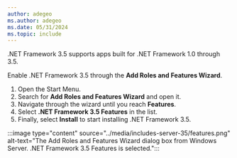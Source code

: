 ```yaml
---
author: adegeo
ms.author: adegeo
ms.date: 05/31/2024
ms.topic: include
---
```


.NET Framework 3.5 supports apps built for .NET Framework 1.0 through 3.5.

Enable .NET Framework 3.5 through the **Add Roles and Features Wizard**.

1. Open the Start Menu.
1. Search for **Add Roles and Features Wizard** and open it.
1. Navigate through the wizard until you reach **Features**.
1. Select **.NET Framework 3.5 Features** in the list.
1. Finally, select **Install** to start installing .NET Framework 3.5. 

:::image type="content" source="../media/includes-server-35/features.png" alt-text="The Add Roles and Features Wizard dialog box from Windows Server. .NET Framework 3.5 Features is selected.":::
